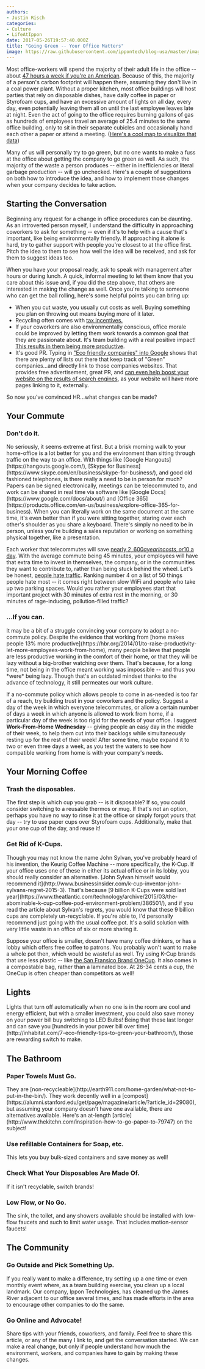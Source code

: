 ```yaml
---
authors:
- Justin Risch
categories:
- Culture
- LifeAtIppon
date: 2017-05-26T19:57:40.000Z
title: "Going Green -- Your Office Matters"
image: https://raw.githubusercontent.com/ippontech/blog-usa/master/images/2017/04/Going-Green----Your-Office-Matters.png
---
```


Most office-workers will spend the majority of their adult life in the office -- about [47 hours a week if you're an American](https://www.washingtonpost.com/news/on-leadership/wp/2014/09/02/the-average-work-week-is-now-47-hours/). Because of this, the majority of a person's carbon footprint will happen there, assuming they don't live in a coal power plant. Without a proper kitchen, most office buildings will host parties that rely on disposable dishes, have daily coffee in paper or Styrofoam cups, and have an excessive amount of lights on all day, every day, even potentially leaving them all on until the last employee leaves late at night. Even the act of going to the office requires burning gallons of gas as hundreds of employees travel an average of 25.4 minutes to the same office building, only to sit in their separate cubicles and occasionally hand each other a paper or attend a meeting. ([Here's a cool map to visualize that data](https://project.wnyc.org/commute-times-us/embed.html#5.00/42.000/-89.500))

Many of us will personally try to go green, but no one wants to make a fuss at the office about getting the company to go green as well. As such, the majority of the waste a person produces -- either in inefficiencies or literal garbage production -- will go unchecked. Here's a couple of suggestions on both how to introduce the idea, and how to implement those changes when your company decides to take action. 

<h2>Starting the Conversation</h2>
Beginning any request for a change in office procedures can be daunting. As an introverted person myself, I understand the difficulty in approaching coworkers to ask for something -- even if it's to help with a cause that's important, like being environmentally friendly. If approaching it alone is hard, try to gather support with people you're closest to at the office first. Pitch the idea to them to see how well the idea will be received, and ask for them to suggest ideas too. 

When you have your proposal ready, ask to speak with management after hours or during lunch. A quick, informal meeting to let them know that you care about this issue and, if you did the step above, that others are interested in making the change as well. Once you're talking to someone who can get the ball rolling, here's some helpful points you can bring up: 

 * When you cut waste, you usually cut costs as well. Buying something you plan on throwing out means buying more of it later. 
 * Recycling often comes with [tax incentives.](http://smallbusiness.chron.com/recycling-tax-credit-businesses-22594.html)
 * If your coworkers are also environmentally conscious, office morale could be improved by letting them work towards a common goal that they are passionate about. It's team building with a real positive impact! [This results in them being more productive](http://newsroom.ucla.edu/releases/study-certified-green-companies-238203).
 * It's good PR. Typing in ["Eco friendly companies" into Google](https://www.google.com/search?q=eco+friendly+companies&oq=eco+friendly+companies) shows that there are plenty of lists out there that keep track of "Green" companies...and directly link to those companies websites. That provides free advertisement, great PR, and [can even help boost your website on the results of search engines](https://www.bruceclay.com/blog/what-is-pagerank/), as your website will have more pages linking to it, externally.

So now you've convinced HR...what changes can be made? 
<h2>Your Commute</h2>
<h3>Don't do it.</h3>
No seriously, it seems extreme at first. But a brisk morning walk to your home-office is a lot better for you and the environment than sitting through traffic on the way to an office. With things like [Google Hangouts](https://hangouts.google.com/), [Skype for Business](https://www.skype.com/en/business/skype-for-business/), and good old fashioned telephones, is there really a need to be in person for much? Papers can be signed electronically, meetings can be telecommuted to, and work can be shared in real time via software like [Google Docs](https://www.google.com/docs/about/) and [Office 365](https://products.office.com/en-us/business/explore-office-365-for-business). When you can literally work on the same document at the same time, it's even better than if you were sitting together, staring over each other's shoulder as you share a keyboard. There's simply no need to be in person, unless you're building a sales reputation or working on something physical together, like a presentation.

Each worker that telecommutes will save [nearly $2,600 a year in costs, or 10$ a day](http://money.cnn.com/2015/06/17/pf/work-commute-time-and-money/). With the average commute being 45 minutes, your employees will have that extra time to invest in themselves, the company, or in the communities they want to contribute to, rather than being stuck behind the wheel. Let's be honest, [people hate traffic](https://www.indy100.com/article/these-are-the-50-most-annoying-things-about-modern-life--lyhNyqD58g). Ranking number 4 on a list of 50 things people hate most -- it comes right between slow WiFi and people who take up two parking spaces. Would you rather your employees start that important project with 30 minutes of extra rest in the morning, or 30 minutes of rage-inducing, pollution-filled traffic? 

<h3>...If you can.</h3>
It may be a bit of a struggle convincing your company to adopt a no-commute policy. Despite the evidence that working from [home makes people 13% more productive](https://hbr.org/2014/01/to-raise-productivity-let-more-employees-work-from-home), many people believe that people are less productive working in the comfort of their home, or that they will be lazy without a big-brother watching over them. That's because, for a long time, not being in the office meant working was impossible -- and thus you *were* being lazy. Though that's an outdated mindset thanks to the advance of technology, it still permeates our work culture. 

If a no-commute policy which allows people to come in as-needed is too far of a reach, try building trust in your coworkers and the policy. Suggest a day of the week in which everyone telecommutes, or allow a certain number of days a week in which anyone is allowed to work from home, if a particular day of the week is too rigid for the needs of your office. I suggest **Work-From-Home Wednesday** -- giving people an easy day in the middle of their week, to help them cut into their backlogs while simultaneously resting up for the rest of their week! After some time, maybe expand it to two or even three days a week, as you test the waters to see how compatible working from home is with your company's needs. 

<h2>Your Morning Coffee</h2>
<h3>Trash the disposables.</h3>
The first step is which cup you grab -- is it disposable? If so, you could consider switching to a reusable thermos or mug. If that's not an option, perhaps you have no way to rinse it at the office or simply forgot yours that day -- try to use paper cups over Styrofoam cups. Additionally, make that your one cup of the day, and reuse it! 
 <h3>Get Rid of K-Cups.</h3>
Though you may not know the name John Sylvan, you've probably heard of his invention, the Keurig Coffee Machine -- more specifically, the K-Cup. If your office uses one of these in either its actual office or in its lobby, you should really consider an alternative. [John Sylvan himself would recommend it](http://www.businessinsider.com/k-cup-inventor-john-sylvans-regret-2015-3). That's because [9 billion K-Cups were sold last year](https://www.theatlantic.com/technology/archive/2015/03/the-abominable-k-cup-coffee-pod-environment-problem/386501/), and if you read the article about Sylvan's regrets, you would know that these 9 billion cups are completely un-recyclable. If you're able to, I'd personally recommend just going with the usual coffee pot. It's a solid solution with very little waste in an office of six or more sharing it. 

Suppose your office is smaller, doesn't have many coffee drinkers, or has a lobby which offers free coffee to patrons. You probably won't want to make a whole pot then, which would be wasteful as well. Try using K-Cup brands that use less plastic -- like [the San Fransico Brand OneCup](https://www.amazon.com/gp/product/B007TGDXNO/ref=oh_aui_search_detailpage?ie=UTF8&th=1). It also comes in a compostable bag, rather than a laminated box. At 26-34 cents a cup, the OneCup is often cheaper than competitors as well! 

<h2>Lights</h2>
Lights that turn off automatically when no one is in the room are cool and energy efficient, but with a smaller investment, you could also save money on your power bill buy switching to LED Bulbs! Being that these last longer and can save you [hundreds in your power bill over time](http://inhabitat.com/7-eco-friendly-tips-to-green-your-bathroom/), those are rewarding switch to make. 

<h2>The Bathroom</h2>
<h3>Paper Towels Must Go.</h3> 
They are [non-recycleable](http://earth911.com/home-garden/what-not-to-put-in-the-bin/). They work decently well in a [compost](https://alumni.stanford.edu/get/page/magazine/article/?article_id=29080), but assuming your company doesn't have one available, there are alternatives available. Here's an at-length [article](http://www.thekitchn.com/inspiration-how-to-go-paper-to-79747) on the subject! 

<h3>Use refillable Containers for Soap, etc.</h3>
This lets you buy bulk-sized containers and save money as well!

<h3>Check What Your Disposables Are Made Of.</h3>
 If it isn't recyclable, switch brands!

<h3>Low Flow, or No Go.</h3>
The sink, the toilet, and any showers available should be installed with low-flow faucets and such to limit water usage. That includes motion-sensor faucets!

<h2>The Community</h2>
<h3>Go Outside and Pick Something Up.</h3>
If you really want to make a difference, try setting up a one time or even monthly event where, as a team building exercise, you clean up a local landmark. Our company, Ippon Technologies, has cleaned up the James River adjacent to our office several times, and has made efforts in the area to encourage other companies to do the same. 
<h3>Go Online and Advocate!</h3> 
Share tips with your friends, coworkers, and family. Feel free to share this article, or any of the many I link to, and get the conversation started. We can make a real change, but only if people understand how much the environment, workers, and companies have to gain by making these changes.
